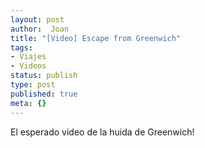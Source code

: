 ```yaml
---
layout: post
author:  Joan
title: "[Video] Escape from Greenwich"
tags:
- Viajes
- Videos
status: publish
type: post
published: true
meta: {}
---
```

El esperado video de la huida de Greenwich!

<object type="application/x-shockwave-flash" width="500" height="375" data="http://vimeo.com/moogaloop.swf?clip_id=209553&amp;server=vimeo.com&amp;fullscreen=1&amp;show_title=1&amp;show_byline=0&amp;show_portrait=0&amp;color=679AF1">	<param name="quality" value="best" />	<param name="allowfullscreen" value="true" />	<param name="scale" value="showAll" />	<param name="movie" value="http://vimeo.com/moogaloop.swf?clip_id=209553&amp;server=vimeo.com&amp;fullscreen=1&amp;show_title=1&amp;show_byline=0&amp;show_portrait=0&amp;color=679AF1" /></object>
<br />
